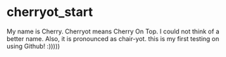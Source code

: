 # cherryot_start
My name is Cherry. Cherryot means Cherry On Top.
I could not think of a better name. 
Also, it is pronounced as chair-yot.
this is my first testing on using Github! :)))))

